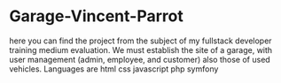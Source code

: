 # Garage-Vincent-Parrot
here you can find the project from the subject of my fullstack developer training medium evaluation.
We must establish the site of a garage, with user management (admin, employee, and customer) also those of used vehicles.
Languages are html css javascript php symfony
